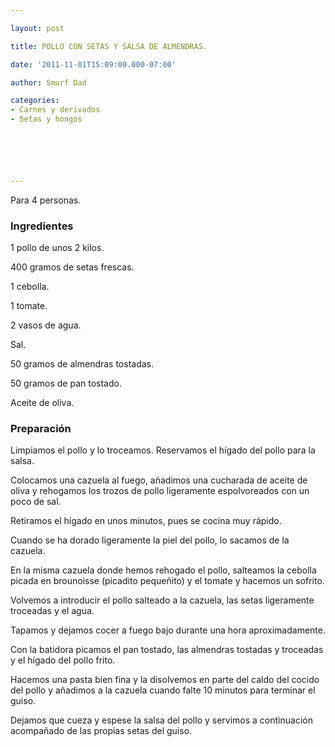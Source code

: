 ```yaml
---

layout: post

title: POLLO CON SETAS Y SALSA DE ALMENDRAS.

date: '2011-11-01T15:09:00.000-07:00'

author: Smurf Dad

categories:
- Carnes y derivados
- Setas y hongos






---
```


Para 4 personas.

<h3>Ingredientes</h3>

1 pollo de unos 2 kilos.

400 gramos de setas frescas.

1 cebolla.

1 tomate.

2 vasos de agua.

Sal.

50 gramos de almendras tostadas.

50 gramos de pan tostado.

Aceite de oliva.

<h3>Preparación</h3>

Limpiamos el pollo y lo troceamos. Reservamos el hígado del pollo para la salsa.

Colocamos una cazuela al fuego, añadimos una cucharada de aceite de oliva y rehogamos los trozos de pollo ligeramente espolvoreados con un poco de sal.

Retiramos el hígado en unos minutos, pues se cocina muy rápido.

Cuando se ha dorado ligeramente la piel del pollo, lo sacamos de la cazuela.

En la misma cazuela donde hemos rehogado el pollo, salteamos la cebolla picada en brounoisse (picadito pequeñito) y el tomate y hacemos un sofrito.

Volvemos a introducir el pollo salteado a la cazuela, las setas ligeramente troceadas y el agua.

Tapamos y dejamos cocer a fuego bajo durante una hora aproximadamente.

Con la batidora picamos el pan tostado, las almendras tostadas y troceadas y el hígado del pollo frito.

Hacemos una pasta bien fina y la disolvemos en parte del caldo del cocido del pollo y añadimos a la cazuela cuando falte 10 minutos para terminar el guiso.

Dejamos que cueza y espese la salsa del pollo y servimos a continuación acompañado de las propias setas del guiso.
